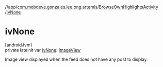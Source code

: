 //[app](../../../index.md)/[com.mobdeve.gonzales.lee.ong.artemis](../index.md)/[BrowseOwnHighlightsActivity](index.md)/[ivNone](iv-none.md)

# ivNone

[androidJvm]\
private lateinit var [ivNone](iv-none.md): [ImageView](https://developer.android.com/reference/kotlin/android/widget/ImageView.html)

Image view displayed when the feed does not have any post to display.
